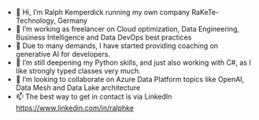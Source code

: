 - 👋 Hi, I’m Ralph Kemperdick running my own company RaKeTe-Technology, Germany
- 👀 I’m working as freelancer on Cloud optimization, Data Engineering, Business Intelligence and Data DevOps best practices
- 👀 Due to many demands, I have started providing coaching on generative AI for developers.
- 🌱 I’m still deepening my Python skills, and just also working with C#, as I like strongly typed classes very much. 
- 💞️ I’m looking to collaborate on Azure Data Platform topics like OpenAI, Data Mesh and Data Lake architecture
- 📫 The best way to get in contact is via LinkedIn https://www.linkedin.com/in/ralphke  

<!---
ralphke/ralphke is a ✨ special ✨ repository because its `README.md` (this file) appears on your GitHub profile.
You can click the Preview link to take a look at your changes.
--->
